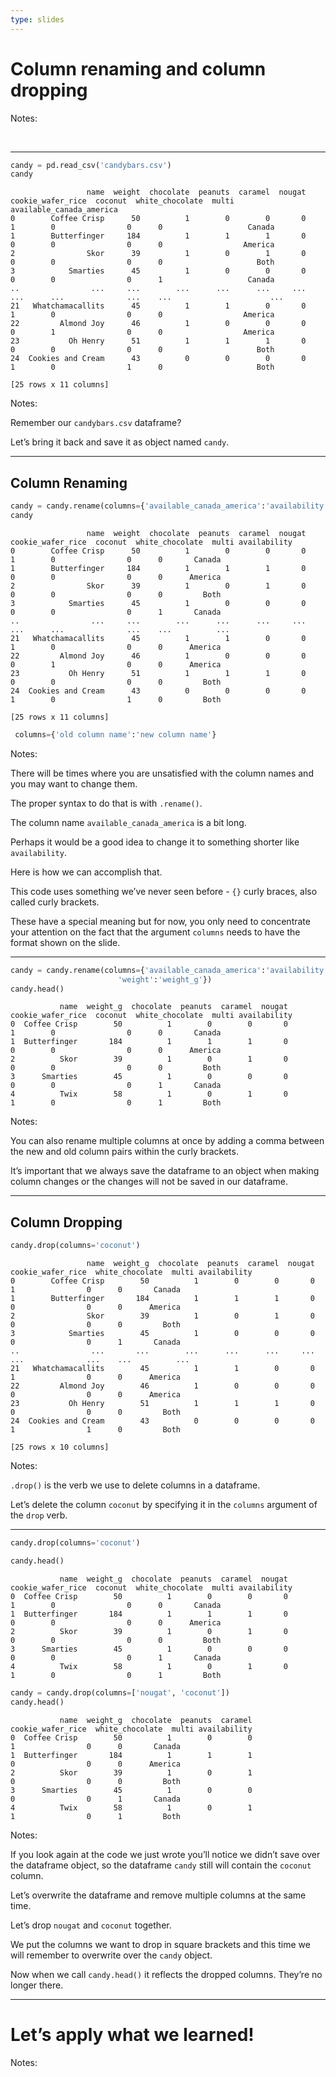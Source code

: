 ```yaml
---
type: slides
---
```


# Column renaming and column dropping

Notes:

<br>

---

``` python
candy = pd.read_csv('candybars.csv')
candy
```

```out
                 name  weight  chocolate  peanuts  caramel  nougat  cookie_wafer_rice  coconut  white_chocolate  multi available_canada_america
0        Coffee Crisp      50          1        0        0       0                  1        0                0      0                   Canada
1        Butterfinger     184          1        1        1       0                  0        0                0      0                  America
2                Skor      39          1        0        1       0                  0        0                0      0                     Both
3            Smarties      45          1        0        0       0                  0        0                0      1                   Canada
..                ...     ...        ...      ...      ...     ...                ...      ...              ...    ...                      ...
21   Whatchamacallits      45          1        1        0       0                  1        0                0      0                  America
22         Almond Joy      46          1        0        0       0                  0        1                0      0                  America
23           Oh Henry      51          1        1        1       0                  0        0                0      0                     Both
24  Cookies and Cream      43          0        0        0       0                  1        0                1      0                     Both

[25 rows x 11 columns]
```

Notes:

Remember our `candybars.csv` dataframe?

Let’s bring it back and save it as object named `candy`.

---

## Column Renaming

``` python
candy = candy.rename(columns={'available_canada_america':'availability'})
candy
```

```out
                 name  weight  chocolate  peanuts  caramel  nougat  cookie_wafer_rice  coconut  white_chocolate  multi availability
0        Coffee Crisp      50          1        0        0       0                  1        0                0      0       Canada
1        Butterfinger     184          1        1        1       0                  0        0                0      0      America
2                Skor      39          1        0        1       0                  0        0                0      0         Both
3            Smarties      45          1        0        0       0                  0        0                0      1       Canada
..                ...     ...        ...      ...      ...     ...                ...      ...              ...    ...          ...
21   Whatchamacallits      45          1        1        0       0                  1        0                0      0      America
22         Almond Joy      46          1        0        0       0                  0        1                0      0      America
23           Oh Henry      51          1        1        1       0                  0        0                0      0         Both
24  Cookies and Cream      43          0        0        0       0                  1        0                1      0         Both

[25 rows x 11 columns]
```

``` python
 columns={'old column name':'new column name'}
```

Notes:

There will be times where you are unsatisfied with the column names and
you may want to change them.

The proper syntax to do that is with `.rename()`.

The column name `available_canada_america` is a bit long.

Perhaps it would be a good idea to change it to something shorter like
`availability`.

Here is how we can accomplish that.

This code uses something we’ve never seen before - `{}` curly braces,
also called curly brackets.

These have a special meaning but for now, you only need to concentrate
your attention on the fact that the argument `columns` needs to have the
format shown on the slide.

---

``` python
candy = candy.rename(columns={'available_canada_america':'availability',
                        'weight':'weight_g'})
candy.head()
```

```out
           name  weight_g  chocolate  peanuts  caramel  nougat  cookie_wafer_rice  coconut  white_chocolate  multi availability
0  Coffee Crisp        50          1        0        0       0                  1        0                0      0       Canada
1  Butterfinger       184          1        1        1       0                  0        0                0      0      America
2          Skor        39          1        0        1       0                  0        0                0      0         Both
3      Smarties        45          1        0        0       0                  0        0                0      1       Canada
4          Twix        58          1        0        1       0                  1        0                0      1         Both
```

Notes:

You can also rename multiple columns at once by adding a comma between
the new and old column pairs within the curly brackets.

It’s important that we always save the dataframe to an object when
making column changes or the changes will not be saved in our dataframe.

---

## Column Dropping

``` python
candy.drop(columns='coconut')
```

```out
                 name  weight_g  chocolate  peanuts  caramel  nougat  cookie_wafer_rice  white_chocolate  multi availability
0        Coffee Crisp        50          1        0        0       0                  1                0      0       Canada
1        Butterfinger       184          1        1        1       0                  0                0      0      America
2                Skor        39          1        0        1       0                  0                0      0         Both
3            Smarties        45          1        0        0       0                  0                0      1       Canada
..                ...       ...        ...      ...      ...     ...                ...              ...    ...          ...
21   Whatchamacallits        45          1        1        0       0                  1                0      0      America
22         Almond Joy        46          1        0        0       0                  0                0      0      America
23           Oh Henry        51          1        1        1       0                  0                0      0         Both
24  Cookies and Cream        43          0        0        0       0                  1                1      0         Both

[25 rows x 10 columns]
```

Notes:

`.drop()` is the verb we use to delete columns in a dataframe.

Let’s delete the column `coconut` by specifying it in the `columns`
argument of the `drop` verb.

---

``` python
candy.drop(columns='coconut')
```

``` python
candy.head()
```

```out
           name  weight_g  chocolate  peanuts  caramel  nougat  cookie_wafer_rice  coconut  white_chocolate  multi availability
0  Coffee Crisp        50          1        0        0       0                  1        0                0      0       Canada
1  Butterfinger       184          1        1        1       0                  0        0                0      0      America
2          Skor        39          1        0        1       0                  0        0                0      0         Both
3      Smarties        45          1        0        0       0                  0        0                0      1       Canada
4          Twix        58          1        0        1       0                  1        0                0      1         Both
```

``` python
candy = candy.drop(columns=['nougat', 'coconut'])
candy.head()
```

```out
           name  weight_g  chocolate  peanuts  caramel  cookie_wafer_rice  white_chocolate  multi availability
0  Coffee Crisp        50          1        0        0                  1                0      0       Canada
1  Butterfinger       184          1        1        1                  0                0      0      America
2          Skor        39          1        0        1                  0                0      0         Both
3      Smarties        45          1        0        0                  0                0      1       Canada
4          Twix        58          1        0        1                  1                0      1         Both
```

Notes:

If you look again at the code we just wrote you’ll notice we didn’t save
over the dataframe object, so the dataframe `candy` still will contain
the `coconut` column.

Let’s overwrite the dataframe and remove multiple columns at the same
time.

Let’s drop `nougat` and `coconut` together.

We put the columns we want to drop in square brackets and this time we
will remember to overwrite over the `candy` object.

Now when we call `candy.head()` it reflects the dropped columns. They’re
no longer there.

---

# Let’s apply what we learned\!

Notes:

<br>
